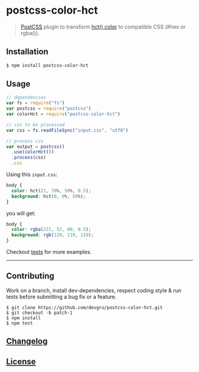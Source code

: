 # postcss-color-hct

> [PostCSS](https://github.com/postcss/postcss) plugin to transform [hct() color](https://www.npmjs.com/package/@material/material-color-utilities) to compatible CSS (#hex or rgba()).

## Installation

```bash
$ npm install postcss-color-hct
```

## Usage

```js
// dependencies
var fs = require("fs")
var postcss = require("postcss")
var colorHct = require("postcss-color-hct")

// css to be processed
var css = fs.readFileSync("input.css", "utf8")

// process css
var output = postcss()
  .use(colorHct())
  .process(css)
  .css
```

Using this `input.css`:

```css
body {
  color: hct(21, 70%, 50%, 0.5);
  background: hct(0, 0%, 50%);
}

```

you will get:

```css
body {
  color: rgba(221, 52, 80, 0.5);
  background: rgb(119, 119, 119);
}
```

Checkout [tests](test) for more examples.

---

## Contributing

Work on a branch, install dev-dependencies, respect coding style & run tests before submitting a bug fix or a feature.

    $ git clone https://github.com/devgru/postcss-color-hct.git
    $ git checkout -b patch-1
    $ npm install
    $ npm test

## [Changelog](CHANGELOG.md)

## [License](LICENSE)
